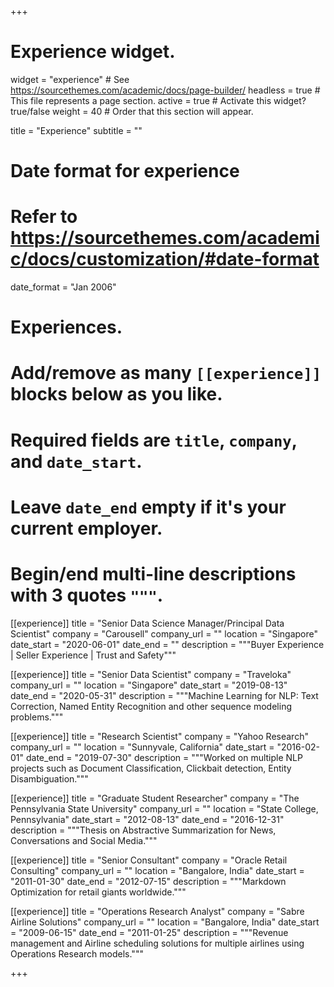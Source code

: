 +++
# Experience widget.
widget = "experience"  # See https://sourcethemes.com/academic/docs/page-builder/
headless = true  # This file represents a page section.
active = true  # Activate this widget? true/false
weight = 40  # Order that this section will appear.

title = "Experience"
subtitle = ""

# Date format for experience
#   Refer to https://sourcethemes.com/academic/docs/customization/#date-format
date_format = "Jan 2006"

# Experiences.
#   Add/remove as many `[[experience]]` blocks below as you like.
#   Required fields are `title`, `company`, and `date_start`.
#   Leave `date_end` empty if it's your current employer.
#   Begin/end multi-line descriptions with 3 quotes `"""`.

[[experience]]
  title = "Senior Data Science Manager/Principal Data Scientist"
  company = "Carousell"
  company_url = ""
  location = "Singapore"
  date_start = "2020-06-01"
  date_end = ""
  description = """Buyer Experience | Seller Experience | Trust and Safety"""

[[experience]]
  title = "Senior Data Scientist"
  company = "Traveloka"
  company_url = ""
  location = "Singapore"
  date_start = "2019-08-13"
  date_end = "2020-05-31"
  description = """Machine Learning for NLP: Text Correction, Named Entity Recognition and other sequence modeling problems."""

[[experience]]
  title = "Research Scientist"
  company = "Yahoo Research"
  company_url = ""
  location = "Sunnyvale, California"
  date_start = "2016-02-01"
  date_end = "2019-07-30"
  description = """Worked on multiple NLP projects such as Document Classification, Clickbait detection, Entity Disambiguation."""


[[experience]]
  title = "Graduate Student Researcher"
  company = "The Pennsylvania State University"
  company_url = ""
  location = "State College, Pennsylvania"
  date_start = "2012-08-13"
  date_end = "2016-12-31"
  description = """Thesis on Abstractive Summarization for News, Conversations and Social Media."""


[[experience]]
  title = "Senior Consultant"
  company = "Oracle Retail Consulting"
  company_url = ""
  location = "Bangalore, India"
  date_start = "2011-01-30"
  date_end = "2012-07-15"
  description = """Markdown Optimization for retail giants worldwide."""

[[experience]]
  title = "Operations Research Analyst"
  company = "Sabre Airline Solutions"
  company_url = ""
  location = "Bangalore, India"
  date_start = "2009-06-15"
  date_end = "2011-01-25"
  description = """Revenue management and Airline scheduling solutions for multiple airlines using Operations Research models."""

+++
